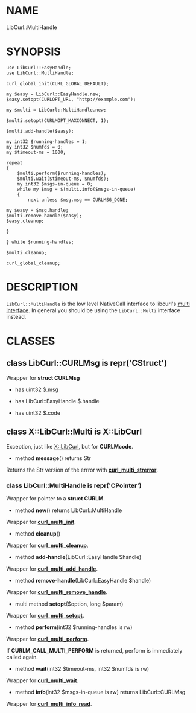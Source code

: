 NAME
====

LibCurl::MultiHandle

SYNOPSIS
========

    use LibCurl::EasyHandle;
    use LibCurl::MultiHandle;

    curl_global_init(CURL_GLOBAL_DEFAULT);

    my $easy = LibCurl::EasyHandle.new;
    $easy.setopt(CURLOPT_URL, "http://example.com");

    my $multi = LibCurl::MultiHandle.new;

    $multi.setopt(CURLMOPT_MAXCONNECT, 1);

    $multi.add-handle($easy);

    my int32 $running-handles = 1;
    my int32 $numfds = 0;
    my $timeout-ms = 1000;

    repeat
    {
        $multi.perform($running-handles);
        $multi.wait($timeout-ms, $numfds);
        my int32 $msgs-in-queue = 0;
        while my $msg = $!multi.info($msgs-in-queue)
        {
            next unless $msg.msg == CURLMSG_DONE;

    my $easy = $msg.handle;
    $multi.remove-handle($easy);
    $easy.cleanup;

    }

    } while $running-handles;

    $multi.cleanup;

    curl_global_cleanup;

DESCRIPTION
===========

`LibCurl::MultiHandle` is the low level NativeCall interface to libcurl's [multi interface](https://curl.haxx.se/libcurl/c/libcurl-multi.html). In general you should be using the `LibCurl::Multi` interface instead.

CLASSES
=======

class **LibCurl::CURLMsg** is repr('CStruct')
---------------------------------------------

Wrapper for **struct CURLMsg**

  * has uint32 $.msg

  * has LibCurl::EasyHandle $.handle

  * has uint32 $.code

class **X::LibCurl::Multi** is X::LibCurl
-----------------------------------------

Exception, just like [X::LibCurl](X::LibCurl), but for **CURLMcode**.

  * method **message**() returns Str

Returns the Str version of the errror with [**curl_multi_strerror**](https://curl.haxx.se/libcurl/c/curl_multi_strerror.html).

### class **LibCurl::MultiHandle** is repr('CPointer')

Wrapper for pointer to a **struct CURLM**.

  * method **new**() returns LibCurl::MultiHandle

Wrapper for [**curl_multi_init**](https://curl.haxx.se/libcurl/c/curl_multi_init.html).

  * method **cleanup**()

Wrapper for [**curl_multi_cleanup**](https://curl.haxx.se/libcurl/c/curl_multi_cleanup.html).

  * method **add-handle**(LibCurl::EasyHandle $handle)

Wrapper for [**curl_multi_add_handle**](https://curl.haxx.se/libcurl/c/curl_multi_add_handle.html).

  * method **remove-handle**(LibCurl::EasyHandle $handle)

Wrapper for [**curl_multi_remove_handle**](https://curl.haxx.se/libcurl/c/curl_multi_remove_handle.html).

  * multi method **setopt**($option, long $param)

Wrapper for [**curl_multi_setopt**](https://curl.haxx.se/libcurl/c/curl_multi_setopt.html).

  * method **perform**(int32 $running-handles is rw)

Wrapper for [**curl_multi_perform**](https://curl.haxx.se/libcurl/c/curl_multi_perform.html).

If **CURLM_CALL_MULTI_PERFORM** is returned, perform is immediately called again.

  * method **wait**(int32 $timeout-ms, int32 $numfds is rw)

Wrapper for [**curl_multi_wait**](https://curl.haxx.se/libcurl/c/curl_multi_wait.html).

  * method **info**(int32 $msgs-in-queue is rw) returns LibCurl::CURLMsg

Wrapper for [**curl_multi_info_read**](https://curl.haxx.se/libcurl/c/curl_multi_info_read.html).
